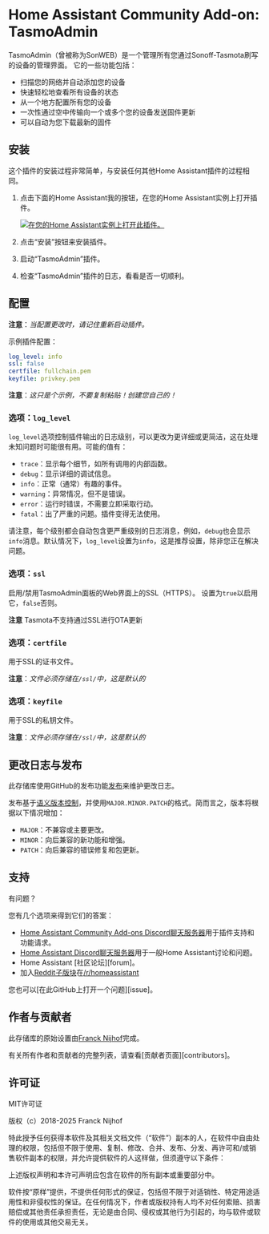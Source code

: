 # Home Assistant Community Add-on: TasmoAdmin

TasmoAdmin（曾被称为SonWEB）是一个管理所有您通过Sonoff-Tasmota刷写的设备的管理界面。
它的一些功能包括：

- 扫描您的网络并自动添加您的设备
- 快速轻松地查看所有设备的状态
- 从一个地方配置所有您的设备
- 一次性通过空中传输向一个或多个您的设备发送固件更新
- 可以自动为您下载最新的固件

## 安装

这个插件的安装过程非常简单，与安装任何其他Home Assistant插件的过程相同。

1. 点击下面的Home Assistant我的按钮，在您的Home Assistant实例上打开插件。

   [![在您的Home Assistant实例上打开此插件。][插件徽章]][插件]

1. 点击“安装”按钮来安装插件。
1. 启动“TasmoAdmin”插件。
1. 检查“TasmoAdmin”插件的日志，看看是否一切顺利。

## 配置

**注意**：_当配置更改时，请记住重新启动插件。_

示例插件配置：

```yaml
log_level: info
ssl: false
certfile: fullchain.pem
keyfile: privkey.pem
```

**注意**：_这只是个示例，不要复制粘贴！创建您自己的！_

### 选项：`log_level`

`log_level`选项控制插件输出的日志级别，可以更改为更详细或更简洁，这在处理未知问题时可能很有用。可能的值有：

- `trace`：显示每个细节，如所有调用的内部函数。
- `debug`：显示详细的调试信息。
- `info`：正常（通常）有趣的事件。
- `warning`：异常情况，但不是错误。
- `error`：运行时错误，不需要立即采取行动。
- `fatal`：出了严重的问题。插件变得无法使用。

请注意，每个级别都会自动包含更严重级别的日志消息，例如，`debug`也会显示`info`消息。默认情况下，`log_level`设置为`info`，这是推荐设置，除非您正在解决问题。

### 选项：`ssl`

启用/禁用TasmoAdmin面板的Web界面上的SSL（HTTPS）。
设置为`true`以启用它，`false`否则。

**注意** Tasmota不支持通过SSL进行OTA更新

### 选项：`certfile`

用于SSL的证书文件。

**注意**：_文件必须存储在`/ssl/`中，这是默认的_

### 选项：`keyfile`

用于SSL的私钥文件。

**注意**：_文件必须存储在`/ssl/`中，这是默认的_

## 更改日志与发布

此存储库使用GitHub的发布功能[发布]来维护更改日志。

发布基于[语义版本控制][semver]，并使用`MAJOR.MINOR.PATCH`的格式。简而言之，版本将根据以下情况增加：

- `MAJOR`：不兼容或主要更改。
- `MINOR`：向后兼容的新功能和增强。
- `PATCH`：向后兼容的错误修复和包更新。

## 支持

有问题？

您有几个选项来得到它们的答案：

- [Home Assistant Community Add-ons Discord聊天服务器][discord]用于插件支持和功能请求。
- [Home Assistant Discord聊天服务器][discord-ha]用于一般Home Assistant讨论和问题。
- Home Assistant [社区论坛][forum]。
- 加入[Reddit子版块][reddit]在[/r/homeassistant][reddit]

您也可以[在此GitHub上打开一个问题][issue]。

## 作者与贡献者

此存储库的原始设置由[Franck Nijhof][frenck]完成。

有关所有作者和贡献者的完整列表，请查看[贡献者页面][contributors]。

## 许可证

MIT许可证

版权（c）2018-2025 Franck Nijhof

特此授予任何获得本软件及其相关文档文件（“软件”）副本的人，在软件中自由处理的权限，包括但不限于使用、复制、修改、合并、发布、分发、再许可和/或销售软件副本的权限，并允许提供软件的人这样做，但须遵守以下条件：

上述版权声明和本许可声明应包含在软件的所有副本或重要部分中。

软件按“原样”提供，不提供任何形式的保证，包括但不限于对适销性、特定用途适用性和非侵权性的保证。在任何情况下，作者或版权持有人均不对任何索赔、损害赔偿或其他责任承担责任，无论是由合同、侵权或其他行为引起的，均与软件或软件的使用或其他交易无关。

[插件徽章]: https://my.home-assistant.io/badges/supervisor_addon.svg
[插件]: https://my.home-assistant.io/redirect/supervisor_addon/?addon=a0d7b954_sonweb&repository_url=https%3A%2F%2Fgithub.com%2Fhassio-addons%2Frepository
[贡献者]: https://github.com/hassio-addons/addon-tasmoadmin/graphs/contributors
[discord-ha]: https://discord.gg/c5DvZ4e
[discord]: https://discord.me/hassioaddons
[论坛]: https://community.home-assistant.io/t/home-assistant-community-add-on-tasmoadmin/54155?u=frenck
[frenck]: https://github.com/frenck
[问题]: https://github.com/hassio-addons/addon-tasmoadmin/issues
[reddit]: https://reddit.com/r/homeassistant
[发布]: https://github.com/hassio-addons/addon-tasmoadmin/releases
[semver]: http://semver.org/spec/v2.0.0.html